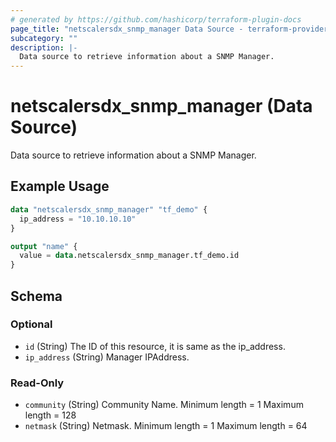 ```yaml
---
# generated by https://github.com/hashicorp/terraform-plugin-docs
page_title: "netscalersdx_snmp_manager Data Source - terraform-provider-netscalersdx"
subcategory: ""
description: |-
  Data source to retrieve information about a SNMP Manager.
---
```


# netscalersdx_snmp_manager (Data Source)

Data source to retrieve information about a SNMP Manager.

## Example Usage

```terraform
data "netscalersdx_snmp_manager" "tf_demo" {
  ip_address = "10.10.10.10"
}

output "name" {
  value = data.netscalersdx_snmp_manager.tf_demo.id
}
```

<!-- schema generated by tfplugindocs -->
## Schema

### Optional

- `id` (String) The ID of this resource, it is same as the ip_address.
- `ip_address` (String) Manager IPAddress.

### Read-Only

- `community` (String) Community Name. Minimum length =  1 Maximum length =  128
- `netmask` (String) Netmask. Minimum length =  1 Maximum length =  64
